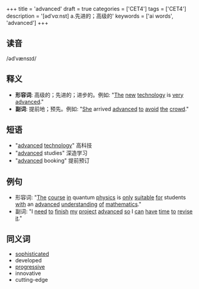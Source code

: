 +++
title = 'advanced'
draft = true
categories = ['CET4']
tags = ['CET4']
description = '[ədˈvɑːnst] a.先进的；高级的'
keywords = ['ai words', 'advanced']
+++

## 读音
/ədˈvænsɪd/

## 释义
- **形容词**: 高级的；先进的；进步的。例如: "[The](/post/the/) [new](/post/new/) [technology](/post/technology/) is [very](/post/very/) [advanced](/post/advanced/)."
- **副词**: 提前地；预先。例如: "[She](/post/she/) arrived [advanced](/post/advanced/) [to](/post/to/) [avoid](/post/avoid/) [the](/post/the/) [crowd](/post/crowd/)."

## 短语
- "[advanced](/post/advanced/) [technology](/post/technology/)" 高科技
- "[advanced](/post/advanced/) studies" 深造学习
- "[advanced](/post/advanced/) booking" 提前预订

## 例句
- 形容词: "[The](/post/the/) [course](/post/course/) [in](/post/in/) quantum [physics](/post/physics/) is [only](/post/only/) [suitable](/post/suitable/) [for](/post/for/) students [with](/post/with/) an [advanced](/post/advanced/) [understanding](/post/understanding/) [of](/post/of/) [mathematics](/post/mathematics/)."
- 副词: "I [need](/post/need/) [to](/post/to/) [finish](/post/finish/) [my](/post/my/) [project](/post/project/) [advanced](/post/advanced/) [so](/post/so/) I [can](/post/can/) [have](/post/have/) [time](/post/time/) [to](/post/to/) [revise](/post/revise/) [it](/post/it/)."

## 同义词
- [sophisticated](/post/sophisticated/)
- developed
- [progressive](/post/progressive/)
- innovative
- cutting-edge
